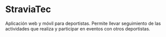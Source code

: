 # StraviaTec
Aplicación web y móvil para deportistas. Permite llevar seguimiento de las actividades que realiza y participar en eventos con otros deportistas.
